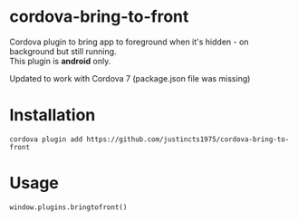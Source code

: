 # cordova-bring-to-front
Cordova plugin to bring app to foreground when it's hidden - on background but still running.  
This plugin is **android** only.

Updated to work with Cordova 7 (package.json file was missing)

# Installation
``
cordova plugin add https://github.com/justincts1975/cordova-bring-to-front
``

# Usage
``
window.plugins.bringtofront()
``
